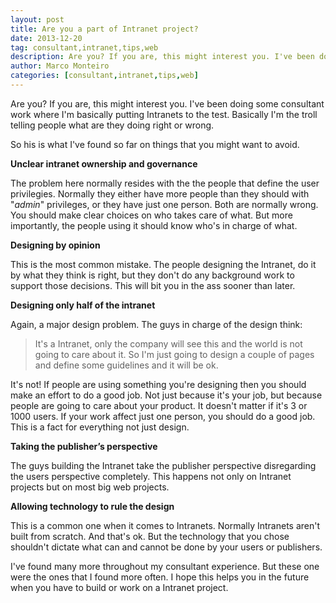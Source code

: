 ```yaml
---
layout: post
title: Are you a part of Intranet project?
date: 2013-12-20
tag: consultant,intranet,tips,web
description: Are you? If you are, this might interest you. I've been doing some consultant work where I'm basically putting Intranets to the test. Basically I'm the troll telling people what
author: Marco Monteiro
categories: [consultant,intranet,tips,web]
---
```


Are you? If you are, this might interest you. I've been doing some consultant work where I'm basically putting Intranets to the test. Basically I'm the troll telling people what are they doing right or wrong.

So his is what I've found so far on things that you might want to avoid.

<!--more-->

**<i class="icon-angle-right"></i> Unclear intranet ownership and governance**

The problem here normally resides with the the people that define the user privilegies. Normally they either have more people than they should with "*admin*" privileges, or they have just one person. Both are normally wrong. You should make clear choices on who takes care of what. But more importantly, the people using it should know who's in charge of what.

**<i class="icon-angle-right"></i> Designing by opinion**

This is the most common mistake. The people designing the Intranet, do it by what they think is right, but they don't do any background work to support those decisions. This will bit you in the ass sooner than later.

**<i class="icon-angle-right"></i> Designing only half of the intranet**

Again, a major design problem. The guys in charge of the design think:

> It's a Intranet, only the company will see this and the world is not going to care about it. So I'm just going to design a couple of pages and define some guidelines and it will be ok.

It's not! If people are using something you're designing then you should make an effort to do a good job. Not just because it's your job, but because people are going to care about your product. It doesn't matter if it's 3 or 1000 users. If your work affect just one person, you should do a good job. This is a fact for everything not just design.

**<i class="icon-angle-right"></i> Taking the publisher’s perspective**

The guys building the Intranet take the publisher perspective disregarding the users perspective completely. This happens not only on Intranet projects but on most big web projects.

**<i class="icon-angle-right"></i> Allowing technology to rule the design**

This is a common one when it comes to Intranets. Normally Intranets aren't built from scratch. And that's ok. But the technology that you chose shouldn't dictate what can and cannot be done by your users or publishers.

I've found many more throughout my consultant experience. But these one were the ones that I found more often. I hope this helps you in the future when you have to build or work on a Intranet project.
